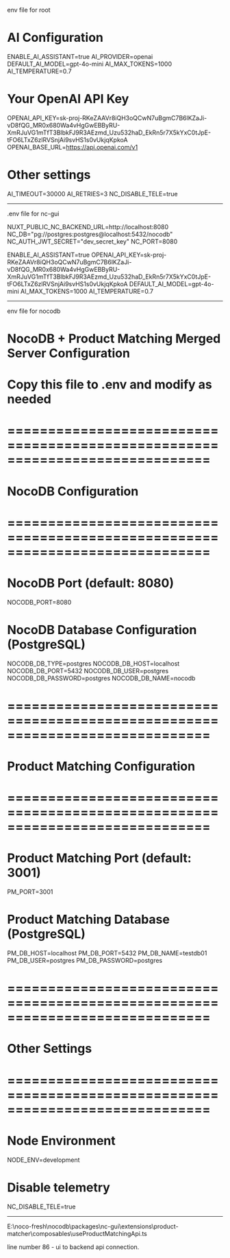 env file for root

   # AI Configuration
   ENABLE_AI_ASSISTANT=true
   AI_PROVIDER=openai
   DEFAULT_AI_MODEL=gpt-4o-mini
   AI_MAX_TOKENS=1000
   AI_TEMPERATURE=0.7
   
   # Your OpenAI API Key
   OPENAI_API_KEY=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
   OPENAI_BASE_URL=https://api.openai.com/v1
   
   # Other settings
   AI_TIMEOUT=30000
   AI_RETRIES=3
   NC_DISABLE_TELE=true


---------------------------------------

.env file for nc-gui

NUXT_PUBLIC_NC_BACKEND_URL=http://localhost:8080
NC_DB="pg://postgres:postgres@localhost:5432/nocodb"
NC_AUTH_JWT_SECRET="dev_secret_key"
NC_PORT=8080

ENABLE_AI_ASSISTANT=true
OPENAI_API_KEY=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
DEFAULT_AI_MODEL=gpt-4o-mini
AI_MAX_TOKENS=1000
AI_TEMPERATURE=0.7

-----------------------------


env file for nocodb

# NocoDB + Product Matching Merged Server Configuration
# Copy this file to .env and modify as needed

# =============================================================================
# NocoDB Configuration
# =============================================================================

# NocoDB Port (default: 8080)
NOCODB_PORT=8080

# NocoDB Database Configuration (PostgreSQL)
NOCODB_DB_TYPE=postgres
NOCODB_DB_HOST=localhost
NOCODB_DB_PORT=5432
NOCODB_DB_USER=postgres
NOCODB_DB_PASSWORD=postgres
NOCODB_DB_NAME=nocodb

# =============================================================================
# Product Matching Configuration
# =============================================================================

# Product Matching Port (default: 3001)
PM_PORT=3001

# Product Matching Database (PostgreSQL)
PM_DB_HOST=localhost
PM_DB_PORT=5432
PM_DB_NAME=testdb01
PM_DB_USER=postgres
PM_DB_PASSWORD=postgres

# =============================================================================
# Other Settings
# =============================================================================

# Node Environment
NODE_ENV=development

# Disable telemetry
NC_DISABLE_TELE=true



--------------------------------------------------------------------------

E:\noco-fresh\nocodb\packages\nc-gui\extensions\product-matcher\composables\useProductMatchingApi.ts

line number 86  - ui to backend api connection.